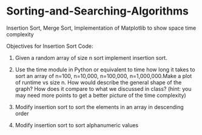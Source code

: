 # Sorting-and-Searching-Algorithms
Insertion Sort, Merge Sort, Implementation of Matplotlib to show space time complexity

Objectives for Insertion Sort Code: 

1. Given a random array  of size n sort implement insertion sort.

2. Use the time module in Python or equivalent to time how long it takes to sort an array of n=100, n=10,000, n=100,000, n=1,000,000.Make a plot of runtime vs size n.  How would describe the general shape of the graph? How does it compare to what we discussed in class? (hint: you may need more points to get a better picture of the time complexity)

3. Modify insertion sort to sort the elements in an array in descending order

4. Modify insertion sort to sort alphanumeric values
